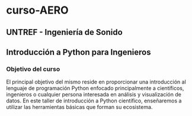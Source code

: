# curso-AERO
## UNTREF - Ingenierı́a de Sonido
## Introducción a Python para Ingenieros
### Objetivo del curso
El principal objetivo del mismo reside en proporcionar una introducción al lenguaje
de programación Python enfocado principalmente a cientı́ficos, ingenieros o cualquier
persona interesada en análisis y visualización de datos. En este taller de introducción
a Python cientı́fico, enseñaremos a utilizar las herramientas básicas que forman su
ecosistema.
